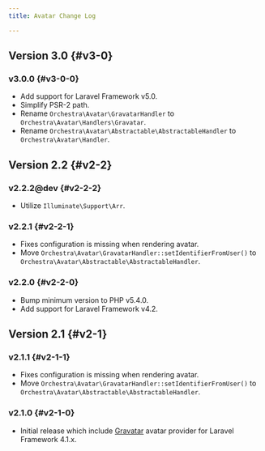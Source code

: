 ```yaml
---
title: Avatar Change Log

---
```


## Version 3.0 {#v3-0}

### v3.0.0 {#v3-0-0}

* Add support for Laravel Framework v5.0.
* Simplify PSR-2 path.
* Rename `Orchestra\Avatar\GravatarHandler` to `Orchestra\Avatar\Handlers\Gravatar`.
* Rename `Orchestra\Avatar\Abstractable\AbstractableHandler` to `Orchestra\Avatar\Handler`.

## Version 2.2 {#v2-2}

### v2.2.2@dev {#v2-2-2}

* Utilize `Illuminate\Support\Arr`.

### v2.2.1 {#v2-2-1}

* Fixes configuration is missing when rendering avatar.
* Move `Orchestra\Avatar\GravatarHandler::setIdentifierFromUser()` to `Orchestra\Avatar\Abstractable\AbstractableHandler`.

### v2.2.0 {#v2-2-0}

* Bump minimum version to PHP v5.4.0.
* Add support for Laravel Framework v4.2.

## Version 2.1 {#v2-1}

### v2.1.1 {#v2-1-1}

* Fixes configuration is missing when rendering avatar.
* Move `Orchestra\Avatar\GravatarHandler::setIdentifierFromUser()` to `Orchestra\Avatar\Abstractable\AbstractableHandler`.

### v2.1.0 {#v2-1-0}

* Initial release which include [Gravatar](https://en.gravatar.com/) avatar provider for Laravel Framework 4.1.x.

